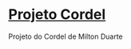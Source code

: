# <a href="https://eduardoberton.github.io/Projeto-Cordel/" target="_blank">Projeto Cordel</a>
Projeto do Cordel de Milton Duarte


